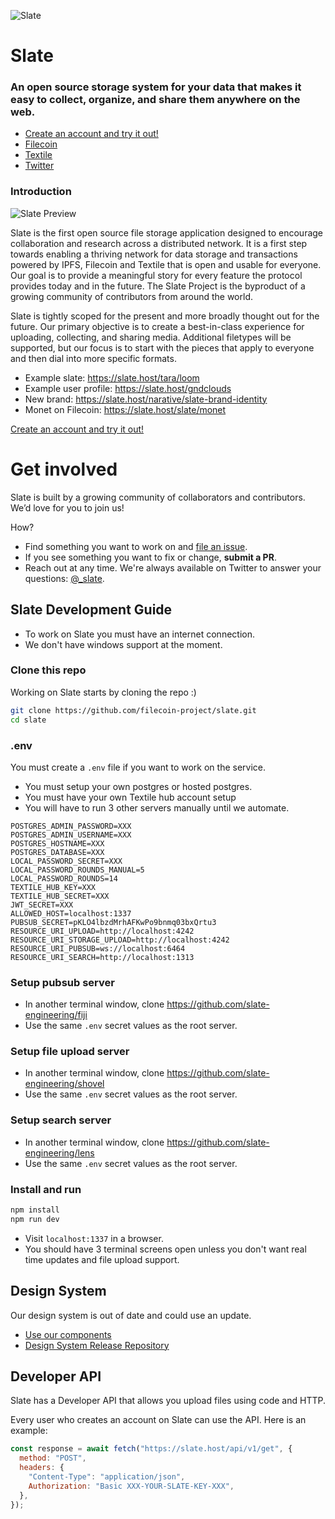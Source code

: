 ![Slate](https://user-images.githubusercontent.com/310223/92346209-e368d580-f080-11ea-8693-0fb64f8d3b97.jpg)

# Slate

### An open source storage system for your data that makes it easy to collect, organize, and share them anywhere on the web.

- [Create an account and try it out!](https://slate.host)
- [Filecoin](https://filecoin.io)
- [Textile](https://textile.io)
- [Twitter](https://twitter.com/_slate)

### Introduction

![Slate Preview](https://user-images.githubusercontent.com/310223/92346093-94bb3b80-f080-11ea-8ac6-c4cce3cd1aec.gif)

Slate is the first open source file storage application designed to encourage collaboration and research across a distributed network. It is a first step towards enabling a thriving network for data storage and transactions powered by IPFS, Filecoin and Textile that is open and usable for everyone. Our goal is to provide a meaningful story for every feature the protocol provides today and in the future. The Slate Project is the byproduct of a growing community of contributors from around the world.

Slate is tightly scoped for the present and more broadly thought out for the future. Our primary objective is to create a best-in-class experience for uploading, collecting, and sharing media. Additional filetypes will be supported, but our focus is to start with the pieces that apply to everyone and then dial into more specific formats.

- Example slate: https://slate.host/tara/loom
- Example user profile: https://slate.host/gndclouds
- New brand: https://slate.host/narative/slate-brand-identity
- Monet on Filecoin: https://slate.host/slate/monet

[Create an account and try it out!](https://slate.host/_)

# Get involved

Slate is built by a growing community of collaborators and contributors. We’d love for you to join us!

How?

- Find something you want to work on and [file an issue](https://github.com/filecoin-project/slate/issues).
- If you see something you want to fix or change, **submit a PR**.
- Reach out at any time. We're always available on Twitter to answer your questions: [@\_slate](https://www.twitter.com/_slate).

## Slate Development Guide

- To work on Slate you must have an internet connection.
- We don't have windows support at the moment.

### Clone this repo

Working on Slate starts by cloning the repo :)

```sh
git clone https://github.com/filecoin-project/slate.git
cd slate
```

### .env

You must create a `.env` file if you want to work on the service.

- You must setup your own postgres or hosted postgres.
- You must have your own Textile hub account setup
- You will have to run 3 other servers manually until we automate.

```
POSTGRES_ADMIN_PASSWORD=XXX
POSTGRES_ADMIN_USERNAME=XXX
POSTGRES_HOSTNAME=XXX
POSTGRES_DATABASE=XXX
LOCAL_PASSWORD_SECRET=XXX
LOCAL_PASSWORD_ROUNDS_MANUAL=5
LOCAL_PASSWORD_ROUNDS=14
TEXTILE_HUB_KEY=XXX
TEXTILE_HUB_SECRET=XXX
JWT_SECRET=XXX
ALLOWED_HOST=localhost:1337
PUBSUB_SECRET=pKLO4lbzdMrhAFKwPo9bnmq03bxQrtu3
RESOURCE_URI_UPLOAD=http://localhost:4242
RESOURCE_URI_STORAGE_UPLOAD=http://localhost:4242
RESOURCE_URI_PUBSUB=ws://localhost:6464
RESOURCE_URI_SEARCH=http://localhost:1313
```

### Setup pubsub server

- In another terminal window, clone https://github.com/slate-engineering/fiji
- Use the same `.env` secret values as the root server.

### Setup file upload server

- In another terminal window, clone https://github.com/slate-engineering/shovel
- Use the same `.env` secret values as the root server.

### Setup search server

- In another terminal window, clone https://github.com/slate-engineering/lens
- Use the same `.env` secret values as the root server.

### Install and run

```sh
npm install
npm run dev
```

- Visit `localhost:1337` in a browser.
- You should have 3 terminal screens open unless you don't want real time updates and file upload support.

## Design System

Our design system is out of date and could use an update.

- [Use our components](https://slate.host/_/system)
- [Design System Release Repository](https://github.com/filecoin-project/slate-react-system)

## Developer API

Slate has a Developer API that allows you upload files using code and HTTP.

Every user who creates an account on Slate can use the API. Here is an example:

```js
const response = await fetch("https://slate.host/api/v1/get", {
  method: "POST",
  headers: {
    "Content-Type": "application/json",
    Authorization: "Basic XXX-YOUR-SLATE-KEY-XXX",
  },
});
```
